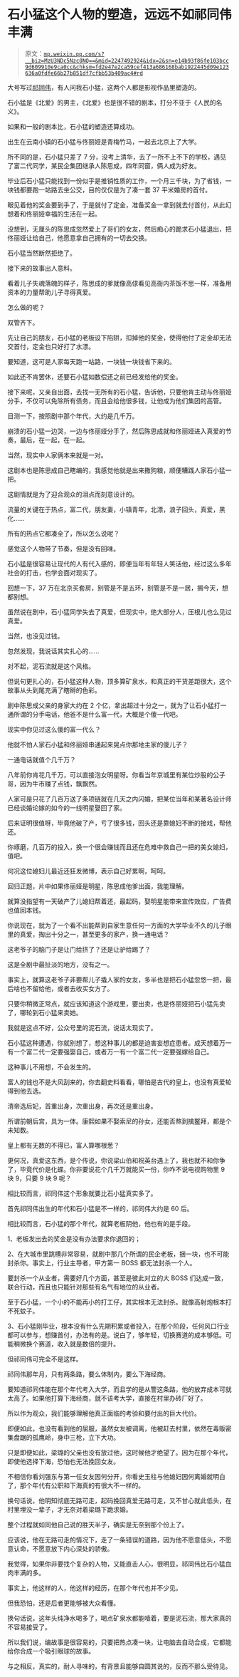 # 石小猛这个人物的塑造，远远不如祁同伟丰满

> 原文：[`mp.weixin.qq.com/s?__biz=MzU3NDc5Nzc0NQ==&mid=2247492924&idx=2&sn=e14b93f86fe103bcc9d609910e9ca0cc&chksm=fd2e47e2ca59cef413a686168bab1922445d09e123636a0fdfe66b27b851df7cfbb53b409ac4#rd`](http://mp.weixin.qq.com/s?__biz=MzU3NDc5Nzc0NQ==&mid=2247492924&idx=2&sn=e14b93f86fe103bcc9d609910e9ca0cc&chksm=fd2e47e2ca59cef413a686168bab1922445d09e123636a0fdfe66b27b851df7cfbb53b409ac4#rd)

大号写过[祁同伟](https://mp.weixin.qq.com/s?__biz=MzU0MjYwNDU2Mw==&mid=2247491982&idx=2&sn=45c99349ed44dee5d5703efbc6e814cc&chksm=fb1a8df2cc6d04e432b1da70ae6224f2c723a5fe96809870a89388d7a8b4e1fe0da2909b456a&token=1387829116&lang=zh_CN&scene=21#wechat_redirect)，有人问我石小猛，这两个人都是影视作品里塑造的。

石小猛是《北爱》的男主，《北爱》也是很不错的剧本，打分不亚于《人民的名义》。

如果和一般的剧本比，石小猛的塑造还算成功。

出生在云南小镇的石小猛与佟丽娅是青梅竹马，一起去北京上了大学。

所不同的是，石小猛只差了 7 分，没考上清华，去了一所不上不下的学校，遇见了富二代同学，某民企集团继承人陈思成，四年同窗，俩人成为好友。

毕业后石小猛只能找到一份似乎是推销性质的工作，一个月三千块，为了省钱，一块钱都要跑一站路去坐公交，目的仅仅是为了凑一套 37 平米婚房的首付。

眼见着他的奖金要到手了，于是就付了定金，准备奖金一拿到就去付首付，从此幻想着和佟丽娅幸福的生活在一起。

没想到，无厘头的陈思成忽然爱上了哥们的女友，然后痴心的跪求石小猛退出，把佟丽娅让给自己，他愿意拿自己拥有的一切去交换。

石小猛当然断然拒绝了。

接下来的故事出人意料。

看着儿子失魂落魄的样子，陈思成的爹就像高俅看见高衙内茶饭不思一样，准备用资本的力量帮助儿子寻得真爱。

怎么做的呢？

双管齐下。

先让自己的朋友，石小猛的老板设下陷阱，扣掉他的奖金，使得他付了定金却无法交首付，定金也只好打了水漂。

要知道，这可是人家每天跑一站路，一块钱一块钱省下来的。

如此还不肯罢休，还要石小猛如数偿还之前已经发给他的奖金。

接下来呢，又亲自出面，去找一无所有的石小猛，告诉他，只要他肯主动与佟丽娅分手，不仅可以免除所有债务，而且会给他很多钱，让他成为他们集团的高管。

目测一下，按照剧中那个年代，大约是几千万。

崩溃的石小猛一边哭，一边与佟丽娅分手了，然后陈思成就和佟丽娅进入真爱的节奏，最后，在一起，在一起。

当然，现实中人家俩本来就是一对。

这剧本也是陈思成自己瞎编的，我感觉他就是出来撒狗粮，顺便糟践人家石小猛一把。

这剧情就是为了迎合观众的泪点而刻意设计的。

流量的关键在于热点，富二代，朋友妻，小镇青年，北漂，浪子回头，真爱，黑化......

所有的热点它都凑全了，所以怎么说呢？

感觉这个人物带了节奏，但是没有回味。

石小猛是很容易让现代的人有代入感的，即便当年有年轻人笑话他，经过这么多年社会的打击，也学会面对现实了。

回想一下，37 万在北京买套房，别管是不是五环，别管是不是一居，搁今天，想都别想。

虽然说在剧中，石小猛同学失去了真爱，但现实中，绝大部分人，压根儿也么见过真爱。

当然，也没见过钱。

忽然发现，我说话其实扎心的......

对不起，泥石流就是这个风格。

但说句更扎心的，石小猛这种人物，顶多算矿泉水，和真正的干货差距很大，这个故事从头到尾充满了瞎掰的色彩。

剧中陈思成父亲的身家大约在 2 个亿，拿出超过十分之一，就为了让石小猛打一通所谓的分手电话，他爸不是什么富一代，大概是个傻一代吧。

现实中你见过这么傻的富一代么？

他就不怕人家石小猛和佟丽娅串通起来晃点你那地主家的傻儿子？

一通电话就值个几千万？

八年前你肯花几千万，可以直接泡女明星呀。你看当年京城里有某位炒股的公子哥，因为牛市赚了点钱，飘飘然。

人家可是只花了几百万送了条项链就在几天之内闪婚，把某位当年和某著名设计师已经谈婚论嫁的如今的一线明星娶回了家。

后来证明很值呀，毕竟他破了产，亏了很多钱，回头还是靠媳妇不断的接戏，帮他还。

你琢磨，几百万的投入，换一个很会赚钱而且还在危难中救自己一把的美女媳妇，值吧。

何况这位媳妇儿最近还狂发微博，表示自己好累啊，呵呵。

回归正题，片中如果佟丽娅是明星，陈思成他爹出面，我能理解。

就算没指望有一天破产了儿媳妇帮着还，最起码，娶明星能带来宣传效应，广告费也值回本钱。

你说现在，就为了一个看不出能帮到自家生意任何一方面的大学毕业不久的儿子眼里的真爱，掏出十分之一，甚至更多的家产，换一通电话？

这老爷子的脑门子是让门给挤了？还是让驴给踢了？

这是全剧中最扯淡的地方，没有之一。

事实上，就算这老爷子非要帮儿子撬人家的女友，多半也是把石小猛忽悠一把，最后啥也不留给他，或者去收买女方了。

只要你稍微正常点，就应该知道这个游戏里，要出卖，也是佟丽娅把石小猛先卖了，哪轮到石小猛来卖她。

我就是这点不好，公众号里的泥石流，说话太现实了。

石小猛这种遭遇，你就别想了，想这种事儿的都是迫害妄想症患者。成天想着万一有一个富二代一定要强娶自己，或者万一有一个富二代一定要强嫁给自己。

这种事儿不用想，不会发生的。

富人的钱也不是大风刮来的，你去翻史料看看，哪怕是古代的皇上，也没有真爱轮得到他去选。

清帝选后妃，首重出身，次重出身，再次还是重出身。

所谓前朝后宫，具为一体。康熙如果不娶索尼的孙女，还能否熬到擒鳌拜，都是个未知数。

皇上都有无数的不得已，富人算哪根葱？

更何况，真爱这东西，是个传说，你说梁山伯和祝英台遇上了，我也就不和你争了，毕竟代价是化蝶。你非要说花个几千万就能买一份，你咋不说电视购物里 9 块 9，只要 9 块 9 呢？

相比较而言，祁同伟这个形象就要比石小猛真实多了。

首先祁同伟出生的年代和石小猛是不一样的，祁同伟大约是 60 后。

相比较而言，石小猛的那个年代，就算老板阴他，他也有的是手段。

1、老板发出去的奖金是没有办法要求你退回的；

2、在大城市里跳槽非常容易，就剧中那几个所谓的民企老板，捆一块，也不可能封杀你。事实上，行业主导者，甲方第一 BOSS 都无法封杀一个人。

要封杀一个从业者，需要好几个方面，甚至是彼此对立的大 BOSS 们达成一致，联合行动，而且也只能针对那些有名气有地位的从业者。

至于石小猛，一个小的不能再小的打工仔，其实根本无法封杀。就像高射炮根本打不死蚊子。

3、石小猛刚毕业，根本没有什么先期积累或者投入，在那个阶段，任何风口行业都可以参与，想赚首付，办法有的是。说白了，够年轻，切换赛道的成本够低。可能稍微换个赛道，收入就是数倍的提升。

但祁同伟可完全不是这样。

祁同伟那年月，只有两条路，要么体制内，要么下海经商。

要知道祁同伟能在那个年代考入大学，而且学的是从警这条路，他的放弃成本可就太高了。如果他打算下海经商，就不该考大学，直接在村里办砖厂好了。

所以作为观众，我们能够理解他真正面临的考验和要付出的巨大代价。

即便如此，也没有看到他的屈服，虽然女友被调离，他被赶去村里，依然在毒贩密集盘踞的孤鹰岭，身中三枪，立下大功。

只是即便如此，梁璐的父亲也没有放过他，这时候他才绝望了。因为在那个年代，即使他选择下海，恐怕也无法挽回女友。

不相信你看刘强东与第一任女友因何分开，你看史玉柱与他媳妇因何离婚就明白了，那个年代有公职和下海真的有很大不一样的。

换句话说，他明知彻底无路可走，起码挽回真爱无路可走，又不甘心就此低头，在村里埋没一辈子，才无奈对着梁璐下跪求婚。

整个过程就如同他自己说的胜天半子，确实是无奈到那个份上了。

应该说，他在无路可走的情况下，走了一条错误的道路，因为他不愿意低头，不愿意认命，不愿意放下内心深处的骄傲。

我觉得，如果你非要找个复杂的人物，又能直击人心，很明显，祁同伟比石小猛血肉丰满的多。

事实上，他这样的人，他这样的经历，在那个年代也并不少见。

但我恐怕，还是后者更能够被大众看懂。

换句话说，这年头纯净水喝多了，喝点矿泉水都能噎着，要是泥石流，那大家真的不容易接受了。

所以我们说，编故事是很容易的，只要把热点凑一块，让电脑去自动合成，它都能给你合成一个吸引眼球的故事。

与之相反，真实的，耐人寻味的，有背景且能够自圆其说的，反而不那么受待见。

<mp-qa class="js_uneditable custom_select_card qa_iframe" data-pluginname="insertquestion" data-id="1520854703046246401" data-bizuin="MzU3NDc5Nzc0NQ==" data-title="留言区"></mp-qa>